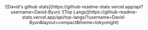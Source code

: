 <div align="center">
![David's github stats](https://github-readme-stats.vercel.app/api?username=David-Byun)
![Top Langs](https://github-readme-stats.vercel.app/api/top-langs/?username=David-Byun&layout=compact&theme=tokyonight)
</div>
